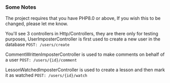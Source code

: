 ### Some Notes

The project requires that you have PHP8.0 or above, If you wish this to be changed, please let me know.  

You'll see 3 controllers in Http/Controllers, they are there only for testing purposes, 
UserImposterController is first used to create a new user in the database
`POST: /users/create`

CommentWrittenImposterController is used to make comments on behalf of a user
`POST: /users/{id}/comment`  

LessonWatchedImposterController is used to create a lesson and then mark it as watched
`POST: /users/{id}/watch`  
